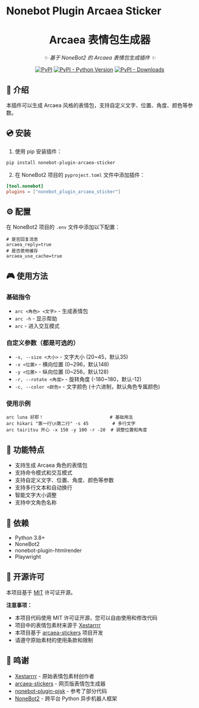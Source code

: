 # Nonebot Plugin Arcaea Sticker

<div align="center">

# Arcaea 表情包生成器

_✨ 基于 NoneBot2 的 Arcaea 表情包生成插件 ✨_

[![PyPI](https://img.shields.io/pypi/v/nonebot-plugin-arcaea-sticker)](https://pypi.org/project/nonebot-plugin-arcaea-sticker)
[![PyPI - Python Version](https://img.shields.io/pypi/pyversions/nonebot-plugin-arcaea-sticker)](https://pypi.org/project/nonebot-plugin-arcaea-sticker)
[![PyPI - Downloads](https://img.shields.io/pypi/dm/nonebot-plugin-arcaea-sticker)](https://pypi.org/project/nonebot-plugin-arcaea-sticker)

</div>

## 📖 介绍

本插件可以生成 Arcaea 风格的表情包，支持自定义文字、位置、角度、颜色等参数。

## 💿 安装

1. 使用 pip 安装插件：
```bash
pip install nonebot-plugin-arcaea-sticker
```

2. 在 NoneBot2 项目的 `pyproject.toml` 文件中添加插件：
```toml
[tool.nonebot]
plugins = ["nonebot_plugin_arcaea_sticker"]
```

## ⚙️ 配置

在 NoneBot2 项目的 `.env` 文件中添加以下配置：

```env
# 是否回复消息
arcaea_reply=true
# 是否使用缓存
arcaea_use_cache=true
```

## 🎮 使用方法

### 基础指令
- `arc <角色> <文字>` - 生成表情包
- `arc -h` - 显示帮助
- `arc` - 进入交互模式

### 自定义参数（都是可选的）
- `-s, --size <大小>` - 文字大小 (20~45，默认35)
- `-x <位置>` - 横向位置 (0~296，默认148)
- `-y <位置>` - 纵向位置 (0~256，默认128)
- `-r, --rotate <角度>` - 旋转角度 (-180~180，默认-12)
- `-c, --color <颜色>` - 文字颜色 (十六进制，默认角色专属颜色)

### 使用示例
```
arc luna 好耶！                         # 基础用法
arc hikari "第一行\n第二行" -s 45         # 多行文字
arc tairitsu 开心 -x 150 -y 100 -r -20  # 调整位置和角度
```

## 📝 功能特点

- 支持生成 Arcaea 角色的表情包
- 支持命令模式和交互模式
- 支持自定义文字、位置、角度、颜色等参数
- 支持多行文本和自动换行
- 智能文字大小调整
- 支持中文角色名称

## 🔧 依赖

- Python 3.8+
- NoneBot2
- nonebot-plugin-htmlrender
- Playwright

## 📄 开源许可

本项目基于 [MIT](LICENSE) 许可证开源。

**注意事项：**
- 本项目代码使用 MIT 许可证开源，您可以自由使用和修改代码
- 项目中的表情包素材来源于 [Xestarrrr](https://x.com/Xestarrrr)
- 本项目基于 [arcaea-stickers](https://github.com/Rosemoe/arcaea-stickers) 项目开发
- 请遵守原始素材的使用条款和限制

## 🙏 鸣谢

- [Xestarrrr](https://x.com/Xestarrrr) - 原始表情包素材创作者
- [arcaea-stickers](https://github.com/Rosemoe/arcaea-stickers) - 网页版表情包生成器
- [nonebot-plugin-pjsk](https://github.com/lgc-NB2Dev/nonebot-plugin-pjsk) - 参考了部分代码
- [NoneBot2](https://github.com/nonebot/nonebot2) - 跨平台 Python 异步机器人框架
